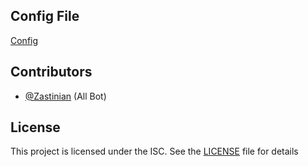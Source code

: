 ## Config File

[Config](/src/config/index.js)

## Contributors

- [@Zastinian](https://github.com/Zastinian) (All Bot)

## License

This project is licensed under the ISC. See the [LICENSE](https://github.com/ThinkR-open/isc-proposal-licence/blob/master/proposal_licence.md) file for details
